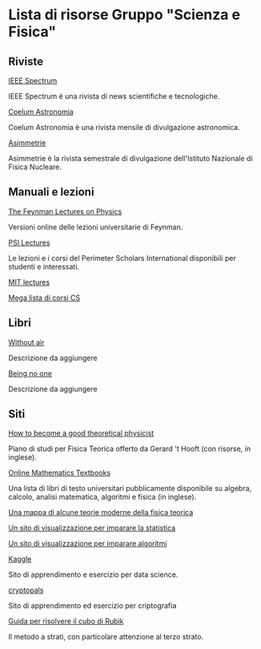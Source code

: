 # Lista di risorse Gruppo "Scienza e Fisica"

## Riviste

[IEEE Spectrum](http://spctmog/)

IEEE Spectrum è una rivista di news scientifiche e tecnologiche.

[Coelum
Astronomia](https://www.joomag.com/en/newsstand/coelum-astronomia/M0359960001450695574)

Coelum Astronomia è una rivista mensile di divulgazione astronomica.

[Asimmetrie](http://www.asimmetrie.it/)

Asimmetrie è la rivista semestrale di divulgazione dell'Istituto
Nazionale di Fisica Nucleare.

## Manuali e lezioni

[The Feynman Lectures on
Physics](http://www.feynmanlectures.caltech.edu/)

Versioni online delle lezioni universitarie di Feynman.

[PSI
Lectures](http://www.perimeterinstitute.ca/training/perimeter-scholars-international/psi-lectures)

Le lezioni e i corsi del Perimeter Scholars International disponibili
per studenti e interessati.

[MIT lectures](https://ocw.mit.edu/)

[Mega lista di corsi
CS](https://medium.freecodecamp.com/438-free-online-programming-computer-science-courses-you-can-start-in-may-aa316e4195fc)

## Libri

[Without air](http://www.withouthotair.com/)

Descrizione da aggiungere

[Being no
one](https://mitpress.mit.edu/books/being-no-one)

Descrizione da aggiungere

## Siti

[How to become a good theoretical
physicist](https://www.staff.science.uu.nl/~gadda001/goodtheorist/)

Piano di studi per Fisica Teorica offerto da Gerard 't Hooft (con
risorse, in inglese).

[Online Mathematics
Textbooks](http://people.math.gatech.edu/~cain/textbooks/onlinebooks.html)

Una lista di libri di testo universitari pubblicamente disponibile su
algebra, calcolo, analisi matematica, algoritmi e fisica (in inglese).

[Una mappa di alcune teorie moderne della fisica
teorica](https://www.quantamagazine.org/20150803-physics-theories-map/)

[Un sito di visualizzazione per imparare la
statistica](http://students.brown.edu/seeing-theory/index.html)

[Un sito di visualizzazione per imparare
algoritmi](https://visualgo.net/en)

[Kaggle](https://www.kaggle.com/)

Sito di apprendimento e esercizio per data science.

[cryptopals](https://cryptopals.com/)

Sito di apprendimento ed esercizio per criptografia

[Guida per risolvere il cubo di
Rubik](http://utenti.quipo.it/base5/cuborubik/cuborubik.htm)

Il metodo a strati, con particolare attenzione al terzo strato.
